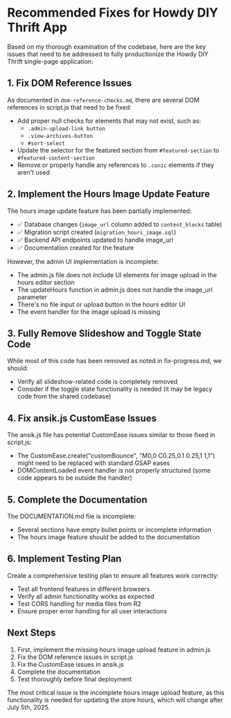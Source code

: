 # Recommended Fixes for Howdy DIY Thrift App

Based on my thorough examination of the codebase, here are the key issues that need to be addressed to fully productionize the Howdy DIY Thrift single-page application:

## 1. Fix DOM Reference Issues

As documented in `dom-reference-checks.md`, there are several DOM references in script.js that need to be fixed:

- Add proper null checks for elements that may not exist, such as:
  - `.admin-upload-link button`
  - `.view-archives-button` 
  - `#sort-select`
- Update the selector for the featured section from `#featured-section` to `#featured-content-section`
- Remove or properly handle any references to `.conic` elements if they aren't used

## 2. Implement the Hours Image Update Feature

The hours image update feature has been partially implemented:
- ✅ Database changes (`image_url` column added to `content_blocks` table)
- ✅ Migration script created (`migration_hours_image.sql`)
- ✅ Backend API endpoints updated to handle image_url
- ✅ Documentation created for the feature

However, the admin UI implementation is incomplete:
- The admin.js file does not include UI elements for image upload in the hours editor section
- The updateHours function in admin.js does not handle the image_url parameter
- There's no file input or upload button in the hours editor UI
- The event handler for the image upload is missing

## 3. Fully Remove Slideshow and Toggle State Code

While most of this code has been removed as noted in fix-progress.md, we should:
- Verify all slideshow-related code is completely removed
- Consider if the toggle state functionality is needed (it may be legacy code from the shared codebase)

## 4. Fix ansik.js CustomEase Issues

The ansik.js file has potential CustomEase issues similar to those fixed in script.js:
- The CustomEase.create("customBounce", "M0,0 C0.25,0.1 0.25,1 1,1") might need to be replaced with standard GSAP eases
- DOMContentLoaded event handler is not properly structured (some code appears to be outside the handler)

## 5. Complete the Documentation

The DOCUMENTATION.md file is incomplete:
- Several sections have empty bullet points or incomplete information
- The hours image feature should be added to the documentation

## 6. Implement Testing Plan

Create a comprehensive testing plan to ensure all features work correctly:
- Test all frontend features in different browsers
- Verify all admin functionality works as expected
- Test CORS handling for media files from R2
- Ensure proper error handling for all user interactions

## Next Steps

1. First, implement the missing hours image upload feature in admin.js
2. Fix the DOM reference issues in script.js
3. Fix the CustomEase issues in ansik.js
4. Complete the documentation
5. Test thoroughly before final deployment

The most critical issue is the incomplete hours image upload feature, as this functionality is needed for updating the store hours, which will change after July 5th, 2025.
